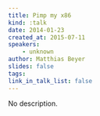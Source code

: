 ```yaml
---
title: Pimp my x86
kind: :talk
date: 2014-01-23
created_at: 2015-07-11
speakers:
    - unknown
author: Matthias Beyer
slides: false
tags:
link_in_talk_list: false
---
```


No description.
